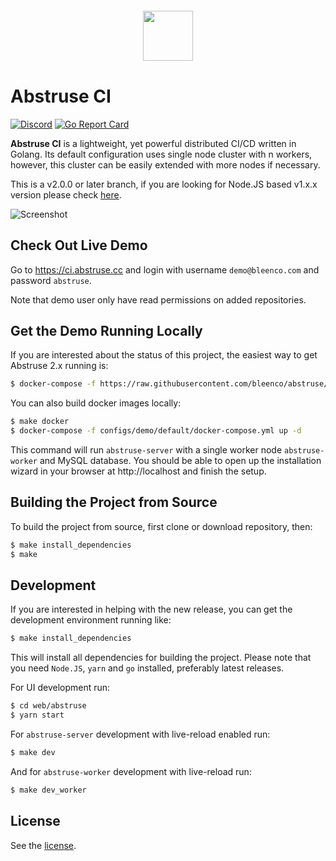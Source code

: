 <p align="center" style="margin: 20px 0 40px 0;">
  <img height="80" src="https://user-images.githubusercontent.com/1796022/87736445-6b94d200-c7d8-11ea-8f98-fb0d5bf87081.png" />
</p>

# Abstruse CI

[![Discord](https://img.shields.io/discord/786173138181685248.svg?logo=discord&logoColor=fff&label=Discord&color=7389d8)](https://discord.gg/dfDXn8dPEA)
[![Go Report Card](https://goreportcard.com/badge/github.com/bleenco/abstruse)](https://goreportcard.com/report/github.com/bleenco/abstruse)

**Abstruse CI** is a lightweight, yet powerful distributed CI/CD written in Golang. Its default configuration uses single node cluster with n workers, however, this cluster can be easily extended with more nodes if necessary.

This is a v2.0.0 or later branch, if you are looking for Node.JS based v1.x.x version please check [here](https://github.com/bleenco/abstruse/tree/v1).

![Screenshot](https://user-images.githubusercontent.com/1796022/87736550-af87d700-c7d8-11ea-9e9a-c23c2b5e02d1.png)

## Check Out Live Demo

Go to https://ci.abstruse.cc and login with username `demo@bleenco.com` and password `abstruse`.

Note that demo user only have read permissions on added repositories.

## Get the Demo Running Locally

If you are interested about the status of this project, the easiest way to get Abstruse 2.x running is:

```sh
$ docker-compose -f https://raw.githubusercontent.com/bleenco/abstruse/master/configs/demo/default/docker-compose.yml up -d
```
You can also build docker images locally:

```sh
$ make docker
$ docker-compose -f configs/demo/default/docker-compose.yml up -d
```

This command will run `abstruse-server` with a single worker node `abstruse-worker` and MySQL database.
You should be able to open up the installation wizard in your browser at http://localhost and finish the setup.

## Building the Project from Source

To build the project from source, first clone or download repository, then:

```sh
$ make install_dependencies
$ make
```

## Development

If you are interested in helping with the new release, you can get the development environment running like:

```sh
$ make install_dependencies
```

This will install all dependencies for building the project. Please note that you need `Node.JS`, `yarn` and `go` installed, preferably latest releases.

For UI development run:

```sh
$ cd web/abstruse
$ yarn start
```

For `abstruse-server` development with live-reload enabled run:

```sh
$ make dev
```

And for `abstruse-worker` development with live-reload run:

```sh
$ make dev_worker
```

## License

See the [license](https://github.com/irmana/abstruse/blob/master/LICENSE).

